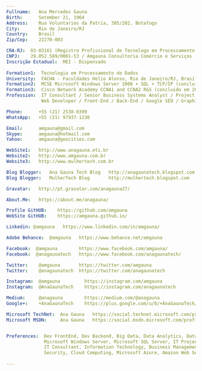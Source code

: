 ```yaml
---
Fullname:   Ana Mercedes Gauna
Birth:      Setember 21, 1964
Address:    Rua Voluntarios da Patria, 305/202, Botafogo
City:       Rio de Janeiro/RJ
Country:    Brasil
Zip/Cep:    22270-003

CRA-RJ:  03-03161 (Registro Profissional de Tecnologo em Processamento de Dados)
CNPJ:    29.052.589/0001-53 / Amgauna Consultoria Comércio e Serviços (MEI)
Inscrição Estadual:  MEI - Dispensado
 
Formation1:  Tecnologia em Processamento de Dados 
University:  FACHA - Faculdades Helio Alonso, Rio de Janeiro/RJ, Brasil, concluido em 2003
Formation2:  MCSE Microsoft Windows Server 2000 + SQL + TCP/IP (concluido em 2001)
Formation3:  Cisco Network Academy CCNA1 and CCNA2 R&S (concluido em 2008)
Profession:  IT Consultant / Senior Business Systems Analyst / Project Business Management
             Web Developer / Front-End / Back-End / Google SEO / Graphic Designer

Phone:      +55 (21) 2538-0399 
WhatsApp:   +55 (21) 97937-1230

Email:      amgauna@gmail.com
Skype:      amgauna@hotmail.com
Yahoo:      amgauna@geocities.com

WebSite1:   http://www.anagauna.eti.br
Website2:   http://www.amgauna.com.br
Website3:   http://www.mulhertech.com.br

Blog Blogger:   Ana Gauna Tech Blog   http://anagaunatech.blogspot.com.br
Blog Blogger:   MulherTech Blog       http://mulhertech.blogspot.com

Gravatar:   http://pt.gravatar.com/anagauna27/

About.Me:   https://about.me/anagauna/

Profile GitHUB:    https://github.com/amgauna
WebSite GitHUB:    https://amgauna.github.io/

Linkedin: @amgauna   https://www.linkedin.com/in/amgauna/

Adobe Behance:  @amgauna   https://www.behance.net/amgauna

Facebook:  @amgauna        https://www.facebook.com/amgauna/
Facebook:  @anagaunatech   https://www.facebook.com/anagaunatech/

Twitter:    @amgauna       https://twitter.com/amgauna
Twitter:    @anagaunatech  https://twitter.com/anagaunatech

Instagram:  @amgauna         https://instagram.com/amgauna
Instagram:  @AnaGaunaTech    https://instagram.com/anagaunatech

Medium:     @anagauna        https://medium.com/@anagauna
Google+:    +AnaGaunaTech    https://plus.google.com/u/0/+AnaGaunaTech/posts

Microsoft TechNet:  Ana Gauna   https://social.technet.microsoft.com/profile/ana%20gauna/
Microsoft MSDN:     Ana Gauna   https://social.msdn.microsoft.com/profile/ana%20gauna/


Preferences:  Dev FrontEnd, Dev Backend, Big Data, Data Analytics, Data Science, Computer Science, 
              Microsoft Windows Server, Microsoft SQL Server, IT Projects Management, PMI, ITIL, 
              IT Consultant, Information Technology, Business Management, Business Intelligence,
              Security, Cloud Computing, Microsoft Azure, Amazon Web Server (AWS), Management, etc
              
---
```

